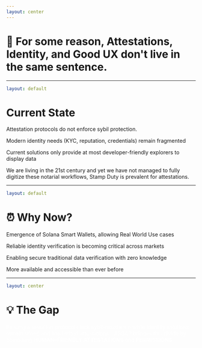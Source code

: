 ```yaml
---
layout: center
---
```


# 💭 For some reason, Attestations, Identity, and Good UX don't live in the same sentence.

---

```yaml
layout: default
```

# Current State

<GridLayout :columns="2">
  <SectionCard title="Prevalent sybil attacks everywhere" icon="🔓">
    <p>Attestation protocols do not enforce sybil protection.</p>
  </SectionCard>
  
  <SectionCard title="No unified verification standard" icon="🔀">
    <p>Modern identity needs (KYC, reputation, credentials) remain fragmented</p>
  </SectionCard>
  
  <SectionCard title="Attestations are hard to read without trusted UI" icon="📜">
    <p>Current solutions only provide at most developer-friendly explorers to display data</p>
  </SectionCard>
  
  <SectionCard title="Paper Notarial systems never changed" icon="📝">
    <p>We are living in the 21st century and yet we have not managed to fully digitize these notarial workflows, Stamp Duty is prevalent for attestations.</p>
  </SectionCard>
</GridLayout>

---

```yaml
layout: default
```

# ⏰ Why Now?

<GridLayout :columns="2">
  <SectionCard title="Account Abstraction Technologies" icon="👤">
    <p>Emergence of Solana Smart Wallets, allowing Real World Use cases</p>
  </SectionCard>
  
  <SectionCard title="Rising demand" icon="📊">
    <p>Reliable identity verification is becoming critical across markets</p>
  </SectionCard>
  
  <SectionCard title="Breakthrough in zkTLS technology" icon="🔒">
    <p>Enabling secure traditional data verification with zero knowledge</p>
  </SectionCard>
  
  <SectionCard title="Regulatory sandboxes" icon="⚖️">
    <p>More available and accessible than ever before</p>
  </SectionCard>
</GridLayout>

---

```yaml
layout: center
```

# 💡 The Gap

  <p class="gap-paragraph">Existing attestation protocols lack sybil-resistance while identity solutions remain siloed and has limited attestations - ASSAP bridges this divide by combining <strong>HUMAN-FRIENDLY ATTESTATIONS</strong> and <strong> PERMISSIONS</strong>.</p>

<style>

  .gap-paragraph {
    color: white;
  }

</style>

